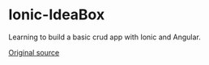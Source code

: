 # Ionic-IdeaBox

Learning to build a basic crud app with Ionic and Angular.

[Original source](http://plnkr.co/edit/Vof5rs239w8GstVYI6Zx?p=preview])
